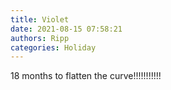 ```yaml
---
title: Violet
date: 2021-08-15 07:58:21
authors: Ripp
categories: Holiday
---
```


 18 months to flatten the curve!!!!!!!!!!!